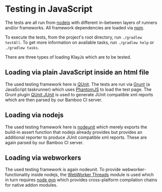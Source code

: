 # Testing in JavaScript

The tests are all run from [nodejs](https://nodejs.org/) with different in-between layers of runners and/or frameworks.
All framework dependencies are loaded via [npm](https://www.npmjs.com/).

To execute the tests, from the project's root directory, run ```./gradlew testAll```.
To get more information on available tasks, run ```./gradlew help``` or ```./gradlew tasks```.

There are three types of loading KlayJs which are to be tested.

## Loading via plain JavaScript inside an html file

The used testing framework here is [QUnit](https://qunitjs.com/).
The tests are run via [Grunt](http://gruntjs.com/) (a JavaScript taskrunner) which uses [PhantomJS](http://phantomjs.org/) to load the test page.
The Grunt plugin [QUnit JUnit](https://github.com/sbrandwoo/grunt-qunit-junit) is used to generate JUnit compatible xml reports which are then parsed by our Bamboo CI server.

## Loading via nodejs

The used testing framework here is [nodeunit](https://github.com/caolan/nodeunit) which merely exports the build-in assert function that nodejs already provides but provides an additional reporter to produce JUnit compatible xml reports.
These are again parsed by our Bamboo CI server.

## Loading via webworkers

The used testing framework is again nodeunit.
To provide webworker-functionality inside nodejs, the [WebWorker Threads](https://github.com/audreyt/node-webworker-threads) module is used which in turn requires [node gyp](https://github.com/nodejs/node-gyp) which provides cross-platform compilation chains for native addon modules.

